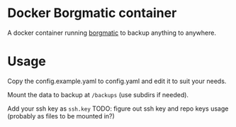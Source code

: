 # Docker Borgmatic container

A docker container running [borgmatic](https://torsion.org/borgmatic/) to backup anything to anywhere.

# Usage

Copy the config.example.yaml to config.yaml and edit it to suit your needs.

Mount the data to backup at `/backups` (use subdirs if needed).

Add your ssh key as `ssh.key`
TODO: figure out ssh key and repo keys usage (probably as files to be mounted in?)

